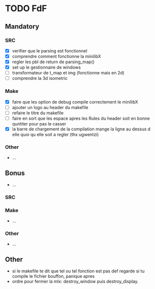 # TODO FdF

## Mandatory

### SRC
 - [X] verifier que le parsing est fonctionnel
 - [X] comprendre comment fonctionne la minilibX
 - [X] regler les pbl de return de parsing_map()
 - [X] set up le gestionnaire de windows
 - [ ] transformateur de t_map et img (fonctionne mais en 2d)
 - [ ] comprendre la 3d isometric

### Make
 - [X] faire que les option de debug compile correctement le minilibX
 - [ ] ajouter un logo au header du makefile
 - [ ] refaire le titre du makefile
 - [ ] faire en sort que les espace apres les Rules du header soit en bonne quntiter pour pas le casser
 - [X] la barre de chargement de la compilation mange la ligne au dessus d elle quoi qu elle soit a regler (thx ugwentzi)

### Other
 - ...

## Bonus
 - ...

### SRC

### Make
 - ...

### Other
 - ...

## Other
 - si le makefile te dit que tel ou tel fonction est pas def regarde si tu compile le fichier bouffon, panique apres
 - ordre pour fermer la mlx: destroy_window puis destroy_display.
